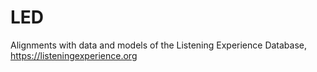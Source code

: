 # LED
Alignments with data and models of the Listening Experience Database, https://listeningexperience.org
